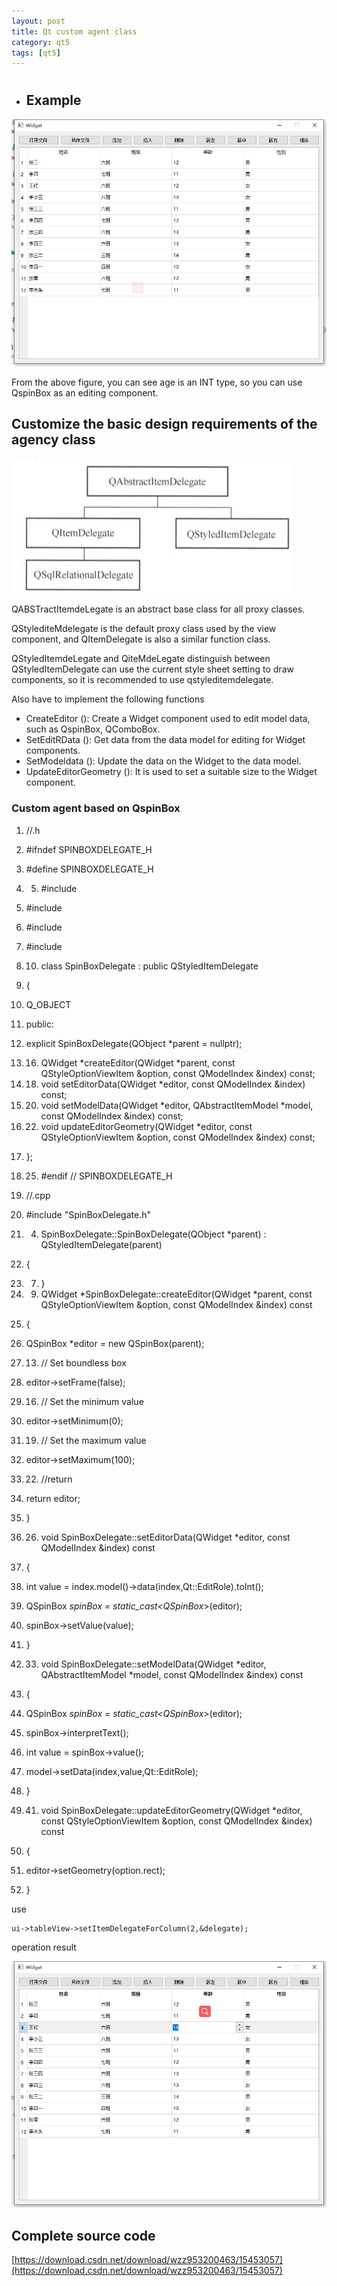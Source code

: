 ```yaml
---
layout: post
title: Qt custom agent class
category: qt5
tags: [qt5]
---
```

# 

## 

* ## Example

![](/public/assets/2021-07-25/5883e255a0217626e0ae50be4b2c1ca6.png)

From the above figure, you can see age is an INT type, so you can use QspinBox as an editing component.

## Customize the basic design requirements of the agency class

![](/public/assets/2021-07-25/8f1365c80ba0ed8bea443768f7dacf31.png)

QABSTractItemdeLegate is an abstract base class for all proxy classes.

QStylediteMdelegate is the default proxy class used by the view component, and QItemDelegate is also a similar function class.

QStyledItemdeLegate and QiteMdeLegate distinguish between QStyledItemDelegate can use the current style sheet setting to draw components, so it is recommended to use qstyleditemdelegate.

Also have to implement the following functions

* CreateEditor (): Create a Widget component used to edit model data, such as QspinBox, QComboBox.
* SetEditRData (): Get data from the data model for editing for Widget components.
* SetModeldata (): Update the data on the Widget to the data model.
* UpdateEditorGeometry (): It is used to set a suitable size to the Widget component.

### Custom agent based on QspinBox
    

1. //.h
    

2. #ifndef SPINBOXDELEGATE_H
    

3. #define SPINBOXDELEGATE_H
    

4. 5. #include <QStyledItemDelegate>
    

6. #include <QWidget>
    

7. #include <QModelIndex>
    

8. #include <QSpinBox>
    

9. 10. class SpinBoxDelegate : public QStyledItemDelegate
    

11. {
    

12.  Q_OBJECT
    

13. public:
    

14.  explicit SpinBoxDelegate(QObject *parent = nullptr);
    

15. 16.  QWidget *createEditor(QWidget *parent, const QStyleOptionViewItem &option, const QModelIndex &index) const;
    

17. 18.  void setEditorData(QWidget *editor, const QModelIndex &index) const;
    

19. 20.  void setModelData(QWidget *editor, QAbstractItemModel *model, const QModelIndex &index) const;
    

21. 22.  void updateEditorGeometry(QWidget *editor, const QStyleOptionViewItem &option, const QModelIndex &index) const;
    

23. };
    

24. 25. #endif // SPINBOXDELEGATE_H
    
    


1. //.cpp
    

2. #include "SpinBoxDelegate.h"
    

3. 4. SpinBoxDelegate::SpinBoxDelegate(QObject *parent) : QStyledItemDelegate(parent)
    

5. {
    

6. 7. }
    

8. 9. QWidget *SpinBoxDelegate::createEditor(QWidget *parent, const QStyleOptionViewItem &option, const QModelIndex &index) const
    

10. {
    

11.  QSpinBox *editor = new QSpinBox(parent);
    

12. 13.  // Set boundless box
    

14.  editor->setFrame(false);
    

15. 16.  // Set the minimum value
    

17.  editor->setMinimum(0);
    

18. 19.  // Set the maximum value
    

20.  editor->setMaximum(100);
    

21. 22.  //return
    

23.  return editor;
    

24. }
    

25. 26. void SpinBoxDelegate::setEditorData(QWidget *editor, const QModelIndex &index) const
    

27. {
    

28.  int value = index.model()->data(index,Qt::EditRole).toInt();
    

29.  QSpinBox *spinBox = static_cast<QSpinBox*>(editor);
    

30.  spinBox->setValue(value);
    

31. }
    

32. 33. void SpinBoxDelegate::setModelData(QWidget *editor, QAbstractItemModel *model, const QModelIndex &index) const
    

34. {
    

35.  QSpinBox *spinBox = static_cast<QSpinBox*>(editor);
    

36.  spinBox->interpretText();
    

37.  int value = spinBox->value();
    

38.  model->setData(index,value,Qt::EditRole);
    

39. }
    

40. 41. void SpinBoxDelegate::updateEditorGeometry(QWidget *editor, const QStyleOptionViewItem &option, const QModelIndex &index) const
    

42. {
    

43.  editor->setGeometry(option.rect);
    

44. }
    
    

use
    
    ui->tableView->setItemDelegateForColumn(2,&delegate);

operation result

![](/public/assets/2021-07-25/99f0454c577abe3102f7a116f85100cd.png)

## Complete source code

[https://download.csdn.net/download/wzz953200463/15453057](https://download.csdn.net/download/wzz953200463/15453057)